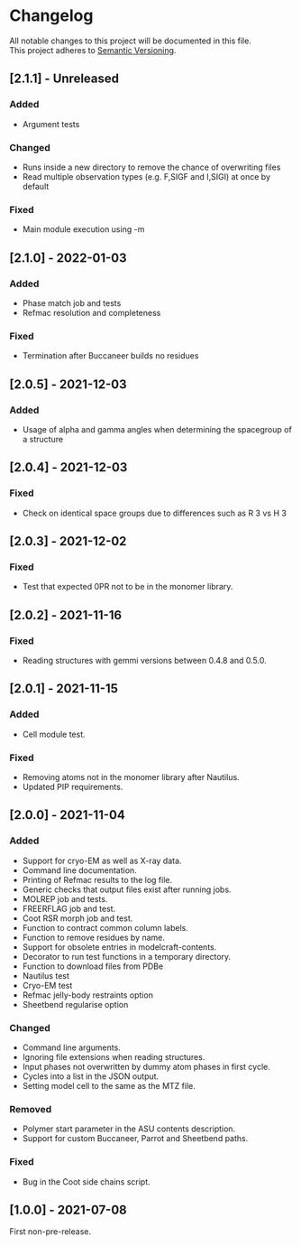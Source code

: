 # Changelog

All notable changes to this project will be documented in this file.  
This project adheres to [Semantic Versioning](https://semver.org).

## [2.1.1] - Unreleased

### Added

- Argument tests

### Changed

- Runs inside a new directory to remove the chance of overwriting files
- Read multiple observation types (e.g. F,SIGF and I,SIGI) at once by default

### Fixed

- Main module execution using -m

## [2.1.0] - 2022-01-03

### Added

- Phase match job and tests
- Refmac resolution and completeness

### Fixed

- Termination after Buccaneer builds no residues

## [2.0.5] - 2021-12-03

### Added

- Usage of alpha and gamma angles when determining the spacegroup of a structure

## [2.0.4] - 2021-12-03

### Fixed

- Check on identical space groups due to differences such as R 3 vs H 3

## [2.0.3] - 2021-12-02

### Fixed

- Test that expected 0PR not to be in the monomer library.

## [2.0.2] - 2021-11-16

### Fixed

- Reading structures with gemmi versions between 0.4.8 and 0.5.0.

## [2.0.1] - 2021-11-15

### Added

- Cell module test.

### Fixed

- Removing atoms not in the monomer library after Nautilus.
- Updated PIP requirements.

## [2.0.0] - 2021-11-04

### Added

- Support for cryo-EM as well as X-ray data.
- Command line documentation.
- Printing of Refmac results to the log file.
- Generic checks that output files exist after running jobs.
- MOLREP job and tests.
- FREERFLAG job and test.
- Coot RSR morph job and test.
- Function to contract common column labels.
- Function to remove residues by name.
- Support for obsolete entries in modelcraft-contents.
- Decorator to run test functions in a temporary directory.
- Function to download files from PDBe
- Nautilus test
- Cryo-EM test
- Refmac jelly-body restraints option
- Sheetbend regularise option

### Changed

- Command line arguments.
- Ignoring file extensions when reading structures.
- Input phases not overwritten by dummy atom phases in first cycle.
- Cycles into a list in the JSON output.
- Setting model cell to the same as the MTZ file.

### Removed

- Polymer start parameter in the ASU contents description.
- Support for custom Buccaneer, Parrot and Sheetbend paths.

### Fixed

- Bug in the Coot side chains script.

## [1.0.0] - 2021-07-08

First non-pre-release.
